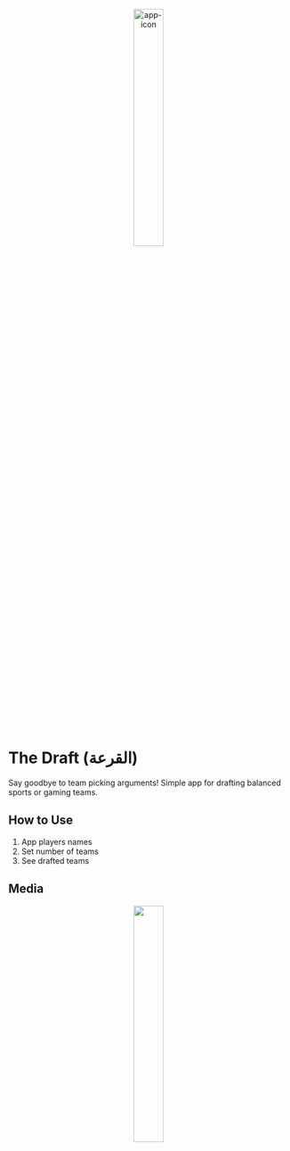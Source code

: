<p align="center" width="100%">
    <img width="33%" alt="app-icon" src="https://imgur.com/5MTMpNT.png">
</p>

# The Draft (القرعة)
Say goodbye to team picking arguments! Simple app for drafting balanced sports or gaming teams.

## How to Use
1. App players names
2. Set number of teams
3. See drafted teams

## Media
<p align="center" width="100%">
    <img width="33%" al="media" src="https://imgur.com/vdOnnBs.gif" />
</p>
